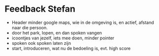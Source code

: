 # Feedback Stefan
- Header minder google maps,
	wie in de omgeving is, en actief, afstand naar die persoon.
- door het park, lopen, en dan spoken vangen
- icoontjes van jezelf, iets mee doen, minder pointer
- spoken ook spoken laten zijn
- start, introduceren, wat nu de bedoeling is,
	evt. high score 